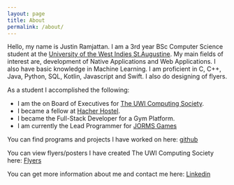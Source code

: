 ```yaml
---
layout: page
title: About
permalink: /about/
---
```


Hello, my name is Justin Ramjattan. I am a 3rd year BSc Computer Science student at the [University of the West Indies St.Augustine](https://sta.uwi.edu/).
My main fields of interest are, development of Native Applications and Web Applications. I also have basic knowledge in Machine Learning.
I am proficient in C, C++, Java, Python, SQL, Kotlin, Javascript and Swift. I also do designing of flyers.

As a student I accomplished the following:
- I am the on Board of Executives for [The UWI Computing Society](https://theuwics.github.io).
- I became a fellow at [Hacher Hostel](https://hackerhostel.com.jm/).
- I became the Full-Stack Developer for a Gym Platform.
- I am currently the Lead Programmer for [JORMS Games](https://jormsgames.github.io)  

You can find programs and projects I have worked on here:
[github](https://github.com/aundrae)

You can view flyers/posters I have created The UWI Computing Society here:
[Flyers](/flyers)

You can get more information about me and contact me here:
[Linkedin](https://www.linkedin.com/in/justin-ramjattan-aabb1015a/)


[jekyll-organization]: https://github.com/jekyll
